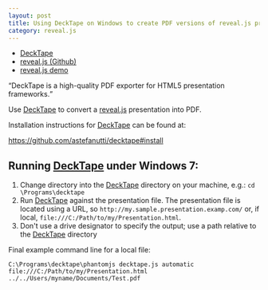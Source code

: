 ```yaml
---
layout: post
title: Using DeckTape on Windows to create PDF versions of reveal.js presentations
category: reveal.js
---
```


* [DeckTape](https://github.com/astefanutti/decktape)
* [reveal.js (Github)](https://github.com/hakimel/reveal.js/)
* [reveal.js demo](http://lab.hakim.se/reveal-js/#/)

<q cite="https://github.com/astefanutti/decktape">DeckTape is a high-quality PDF exporter for HTML5 presentation frameworks.</q>

Use [DeckTape](https://github.com/astefanutti/decktape) to convert a [reveal.js](https://github.com/hakimel/reveal.js/) presentation into PDF.

Installation instructions for [DeckTape](https://github.com/astefanutti/decktape) can be found at:

https://github.com/astefanutti/decktape#install

## Running [DeckTape](https://github.com/astefanutti/decktape) under Windows 7:

1. Change directory into the [DeckTape](https://github.com/astefanutti/decktape) directory on your machine, e.g.: `cd \Programs\decktape`
2. Run [DeckTape](https://github.com/astefanutti/decktape) against the presentation file.  The presentation file is located using a URL, so `http://my.sample.presentation.examp.com/` or, if local, `file:///C:/Path/to/my/Presentation.html`.
3. Don't use a drive designator to specify the output; use a path relative to the [DeckTape](https://github.com/astefanutti/decktape) directory

Final example command line for a local file:

`C:\Programs\decktape\phantomjs decktape.js automatic file:///C:/Path/to/my/Presentation.html ../../Users/myname/Documents/Test.pdf`
